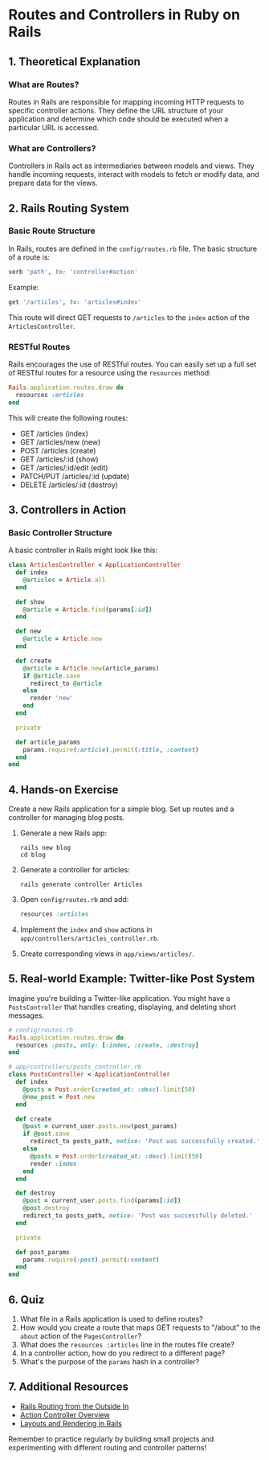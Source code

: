 # Routes and Controllers in Ruby on Rails

## 1. Theoretical Explanation

### What are Routes?
Routes in Rails are responsible for mapping incoming HTTP requests to specific controller actions. They define the URL structure of your application and determine which code should be executed when a particular URL is accessed.

### What are Controllers?
Controllers in Rails act as intermediaries between models and views. They handle incoming requests, interact with models to fetch or modify data, and prepare data for the views.

## 2. Rails Routing System

### Basic Route Structure
In Rails, routes are defined in the `config/routes.rb` file. The basic structure of a route is:

```ruby
verb 'path', to: 'controller#action'
```

Example:
```ruby
get '/articles', to: 'articles#index'
```

This route will direct GET requests to `/articles` to the `index` action of the `ArticlesController`.

### RESTful Routes
Rails encourages the use of RESTful routes. You can easily set up a full set of RESTful routes for a resource using the `resources` method:

```ruby
Rails.application.routes.draw do
  resources :articles
end
```

This will create the following routes:
- GET /articles (index)
- GET /articles/new (new)
- POST /articles (create)
- GET /articles/:id (show)
- GET /articles/:id/edit (edit)
- PATCH/PUT /articles/:id (update)
- DELETE /articles/:id (destroy)

## 3. Controllers in Action

### Basic Controller Structure
A basic controller in Rails might look like this:

```ruby
class ArticlesController < ApplicationController
  def index
    @articles = Article.all
  end

  def show
    @article = Article.find(params[:id])
  end

  def new
    @article = Article.new
  end

  def create
    @article = Article.new(article_params)
    if @article.save
      redirect_to @article
    else
      render 'new'
    end
  end

  private

  def article_params
    params.require(:article).permit(:title, :content)
  end
end
```

## 4. Hands-on Exercise

Create a new Rails application for a simple blog. Set up routes and a controller for managing blog posts.

1. Generate a new Rails app:
   ```
   rails new blog
   cd blog
   ```

2. Generate a controller for articles:
   ```
   rails generate controller Articles
   ```

3. Open `config/routes.rb` and add:
   ```ruby
   resources :articles
   ```

4. Implement the `index` and `show` actions in `app/controllers/articles_controller.rb`.

5. Create corresponding views in `app/views/articles/`.

## 5. Real-world Example: Twitter-like Post System

Imagine you're building a Twitter-like application. You might have a `PostsController` that handles creating, displaying, and deleting short messages.

```ruby
# config/routes.rb
Rails.application.routes.draw do
  resources :posts, only: [:index, :create, :destroy]
end

# app/controllers/posts_controller.rb
class PostsController < ApplicationController
  def index
    @posts = Post.order(created_at: :desc).limit(50)
    @new_post = Post.new
  end

  def create
    @post = current_user.posts.new(post_params)
    if @post.save
      redirect_to posts_path, notice: 'Post was successfully created.'
    else
      @posts = Post.order(created_at: :desc).limit(50)
      render :index
    end
  end

  def destroy
    @post = current_user.posts.find(params[:id])
    @post.destroy
    redirect_to posts_path, notice: 'Post was successfully deleted.'
  end

  private

  def post_params
    params.require(:post).permit(:content)
  end
end
```

## 6. Quiz

1. What file in a Rails application is used to define routes?
2. How would you create a route that maps GET requests to "/about" to the `about` action of the `PagesController`?
3. What does the `resources :articles` line in the routes file create?
4. In a controller action, how do you redirect to a different page?
5. What's the purpose of the `params` hash in a controller?

## 7. Additional Resources

- [Rails Routing from the Outside In](https://guides.rubyonrails.org/routing.html)
- [Action Controller Overview](https://guides.rubyonrails.org/action_controller_overview.html)
- [Layouts and Rendering in Rails](https://guides.rubyonrails.org/layouts_and_rendering.html)

Remember to practice regularly by building small projects and experimenting with different routing and controller patterns!
